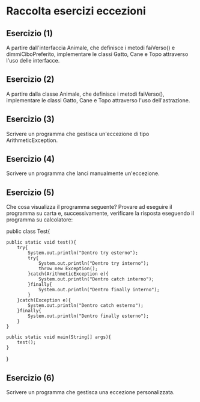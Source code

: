 # Raccolta esercizi eccezioni

## Esercizio (1)
A partire dall'interfaccia Animale, che definisce
i metodi faiVerso() e dimmiCiboPreferito,
implementare le classi Gatto, Cane e Topo
attraverso l'uso delle interfacce.

## Esercizio (2)
A partire dalla classe Animale, che definisce i
metodi faiVerso(), implementare le classi Gatto,
Cane e Topo attraverso l'uso dell'astrazione.

## Esercizio (3)
Scrivere un programma che gestisca un'eccezione
di tipo ArithmeticException.

## Esercizio (4)
Scrivere un programma che lanci manualmente
un'eccezione.

## Esercizio (5)
Che cosa visualizza il programma seguente?
Provare ad eseguire il programma su carta e,
successivamente, verificare la risposta
eseguendo il programma su calcolatore:

public class Test{
	
	public static void test(){
		try{
			System.out.println("Dentro try esterno");
			try{
				System.out.println("Dentro try interno");
				throw new Exception();
			}catch(ArithmeticException e){
				System.out.println("Dentro catch interno");
			}finally{
				System.out.println("Dentro finally interno");
			}
		}catch(Exception e){
			System.out.println("Dentro catch esterno");
		}finally{
			System.out.println("Dentro finally esterno");
		}
	}
	
	public static void main(String[] args){
		test();
	}
}

## Esercizio (6)
Scrivere un programma che gestisca una
eccezione personalizzata.
